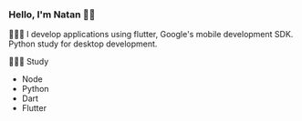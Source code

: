 ### Hello, I'm Natan 👋🏽

👨🏽‍💻 I develop applications using flutter, Google's mobile development SDK. Python study for desktop development.

👨🏽‍🏫 Study
- Node
- Python
- Dart
- Flutter
